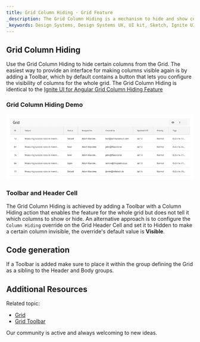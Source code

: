 ```yaml
---
title: Grid Column Hiding - Grid Feature
_description: The Grid Column Hiding is a mechanism to hide and show columns of the Grid.
_keywords: Design Systems, Design Systems UX, UI kit, Sketch, Ignite UI for Angular, Sketch to Angular, Sketch to Angular, Angular, Angular Design System, Export code from Sketch, Design Kits for Angular, Sketch HTML, Sketch to HTML, Sketch UI kits
---
```


## Grid Column Hiding

Use the Grid Column Hiding to hide certain columns from the Grid. The easiest way to provide an interface for making columns visible again is by adding a Toolbar, which by default contains a button that lets you configure the visibility of columns for the whole grid. The Grid Column Hiding is identical to the [Ignite UI for Angular Grid Column Hiding Feature](https://www.infragistics.com/products/ignite-ui-angular/angular/components/grid/column_hiding.html)

### Grid Column Hiding Demo

<img class="responsive-img" src="../images/grid_column_hiding_demo.png" srcset="../images/grid_column_hiding_demo@2x.png 2x" />

### Toolbar and Header Cell

The Grid Column Hiding is achieved by adding a Toolbar with a Column Hiding action that enables the feature for the whole grid but does not tell it which columns to show or hide. An alternative approach is to configure the `Column Hiding` override on the Grid Header Cell and set it to Hidden to make a certain column invisible, the override's default value is **Visible**.

## Code generation

If a Toolbar is added make sure to place it within the group defining the Grid as a sibling to the Header and Body groups.

## Additional Resources

Related topic:

- [Grid](grid.md)
- [Grid Toolbar](grid-toolbar.md)
  <div class="divider--half"></div>

Our community is active and always welcoming to new ideas.
